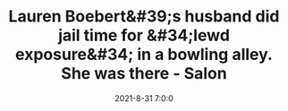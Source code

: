 ---
"title": "Lauren Boebert&amp;#39;s husband did jail time for &amp;#34;lewd exposure&amp;#34; in a bowling alley. She was there - Salon"
"date": "2021-8-31 7:0:0"
"feed_name": "GOOGLENEWS"
"feed_website": "https://news.google.com/search?q=drilling%2Bincident&hl=en-US&gl=US&ceid=US:en"
"feed_rss": "https://news.google.com/rss/search?q=drilling%2Bincident&hl=en-US&gl=US&ceid=US:en"
"link": "https://www.salon.com/2021/08/31/lauren-boeberts-husband-did-jail-time-for-lewd-exposure-in-a-bowling-alley-she-was-there/"
"file": "_posts/a06ec9304da141005740f2ddd09e8c7403e537b6.md"
"accident": "0"
"drilling": "0"
---